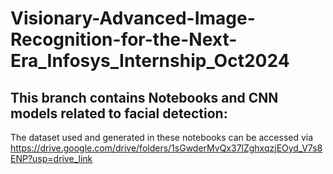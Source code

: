 # Visionary-Advanced-Image-Recognition-for-the-Next-Era_Infosys_Internship_Oct2024

## This branch contains  Notebooks and CNN models related to facial detection:

The dataset used and generated in these notebooks can be accessed via https://drive.google.com/drive/folders/1sGwderMvQx37lZghxqzjEOyd_V7s8ENP?usp=drive_link
